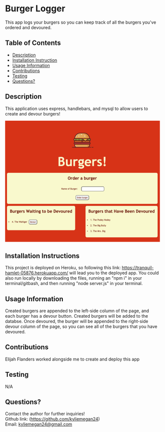 # Burger Logger
This app logs your burgers so you can keep track of all the burgers you've ordered and devoured. 
## Table of Contents
* [Description](#Description)
* [Installation Instruction](#Installation-Instructions)
* [Usage Information](#Usage-Information)
* [Contributions](#Contributions)
* [Testing](#Testing)
* [Questions?](#Questions?)
## Description
This application uses express, handlebars, and mysql to allow users to create and devour burgers!

<img src="heroku_burger.png">

## Installation Instructions
This project is deployed on Heroku, so following this link: https://tranquil-hamlet-05876.herokuapp.com/ will lead you to the deployed app. You could also run locally by downloading the files, running an "npm i" in your terminal/gitbash, and then running "node server.js" in your terminal.
## Usage Information
Created burgers are appended to the left-side column of the page, and each burger has a devour button. Created burgers will be added to the databse. Once devoured, the burger will be appended to the right-side devour column of the page, so you can see all of the burgers that you have devoured.
## Contributions
Elijah Flanders worked alongside me to create and deploy this app
## Testing
N/A
## Questions?
Contact the author for further inquiries!<br>
Github link: (https://github.com/kyliemegan24)<br>
Email: kyliemegan24@gmail.com
